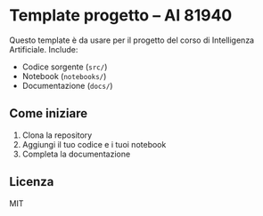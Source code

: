 # Template progetto – AI 81940

Questo template è da usare per il progetto del corso di Intelligenza Artificiale. Include:
- Codice sorgente (`src/`)
- Notebook (`notebooks/`)
- Documentazione (`docs/`)

## Come iniziare

1. Clona la repository
2. Aggiungi il tuo codice e i tuoi notebook
3. Completa la documentazione

## Licenza

MIT
